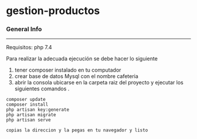 # gestion-productos

### General Info
***
Requisitos: php 7.4

Para realizar la adecuada ejecución se debe hacer lo siguiente
1. tener composer instalado en tu computador
2. crear base de datos Mysql con el nombre cafeteria
3. abrir la consola ubicarse en la carpeta raiz del proyecto y ejecutar los siguientes comandos . 

```
composer update
composer install
php artisan key:generate
php artisan migrate
php artisan serve

copias la direccion y la pegas en tu navegador y listo



```

